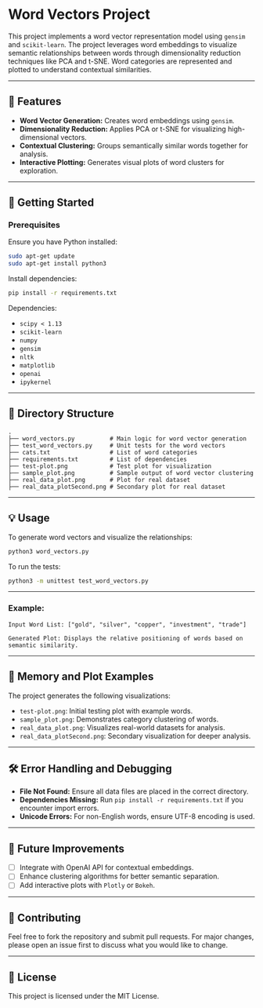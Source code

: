 # Word Vectors Project

This project implements a word vector representation model using `gensim` and `scikit-learn`. The project leverages word embeddings to visualize semantic relationships between words through dimensionality reduction techniques like PCA and t-SNE. Word categories are represented and plotted to understand contextual similarities.

---

## 📌 Features

* **Word Vector Generation:** Creates word embeddings using `gensim`.
* **Dimensionality Reduction:** Applies PCA or t-SNE for visualizing high-dimensional vectors.
* **Contextual Clustering:** Groups semantically similar words together for analysis.
* **Interactive Plotting:** Generates visual plots of word clusters for exploration.

---

## 🚀 Getting Started

### Prerequisites

Ensure you have Python installed:

```bash
sudo apt-get update
sudo apt-get install python3
```

Install dependencies:

```bash
pip install -r requirements.txt
```

Dependencies:

* `scipy < 1.13`
* `scikit-learn`
* `numpy`
* `gensim`
* `nltk`
* `matplotlib`
* `openai`
* `ipykernel`

---

## 📂 Directory Structure

```
.
├── word_vectors.py          # Main logic for word vector generation
├── test_word_vectors.py     # Unit tests for the word vectors
├── cats.txt                 # List of word categories
├── requirements.txt         # List of dependencies
├── test-plot.png            # Test plot for visualization
├── sample_plot.png          # Sample output of word vector clustering
├── real_data_plot.png       # Plot for real dataset
├── real_data_plotSecond.png # Secondary plot for real dataset
```

---

## 💡 Usage

To generate word vectors and visualize the relationships:

```bash
python3 word_vectors.py
```

To run the tests:

```bash
python3 -m unittest test_word_vectors.py
```

---

### Example:

```plaintext
Input Word List: ["gold", "silver", "copper", "investment", "trade"]

Generated Plot: Displays the relative positioning of words based on semantic similarity.
```

---

## 📝 Memory and Plot Examples

The project generates the following visualizations:

* `test-plot.png`: Initial testing plot with example words.
* `sample_plot.png`: Demonstrates category clustering of words.
* `real_data_plot.png`: Visualizes real-world datasets for analysis.
* `real_data_plotSecond.png`: Secondary visualization for deeper analysis.

---

## 🛠️ Error Handling and Debugging

* **File Not Found:** Ensure all data files are placed in the correct directory.
* **Dependencies Missing:** Run `pip install -r requirements.txt` if you encounter import errors.
* **Unicode Errors:** For non-English words, ensure UTF-8 encoding is used.

---

## 🚀 Future Improvements

* [ ] Integrate with OpenAI API for contextual embeddings.
* [ ] Enhance clustering algorithms for better semantic separation.
* [ ] Add interactive plots with `Plotly` or `Bokeh`.

---

## 🤝 Contributing

Feel free to fork the repository and submit pull requests. For major changes, please open an issue first to discuss what you would like to change.

---

## 📄 License

This project is licensed under the MIT License.
